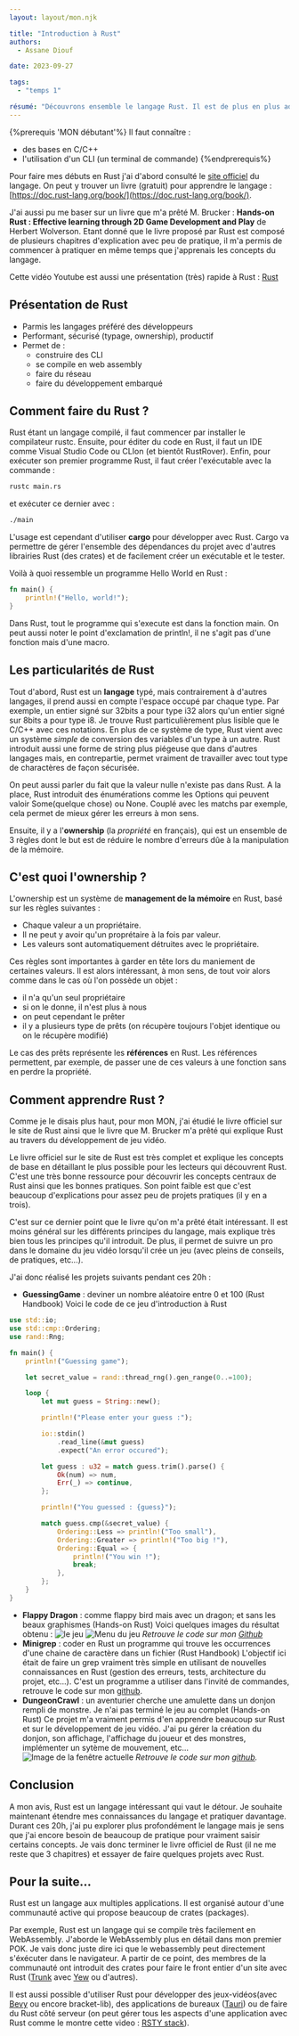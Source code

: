 ```yaml
---
layout: layout/mon.njk

title: "Introduction à Rust"
authors:
  - Assane Diouf

date: 2023-09-27

tags: 
  - "temps 1"

résumé: "Découvrons ensemble le langage Rust. Il est de plus en plus adopté dans l'industrie pour ses performances et ses idées nouvelles, comme l'ownership."
---
```


{%prerequis 'MON débutant'%} 
Il faut connaître : 
- des bases en C/C++ 
- l'utilisation d'un CLI (un terminal de commande) 
{%endprerequis%}

Pour faire mes débuts en Rust j'ai d'abord consulté le [site officiel](https://www.rust-lang.org/fr) du langage. On peut y trouver un livre (gratuit) pour apprendre le langage : [https://doc.rust-lang.org/book/](https://doc.rust-lang.org/book/).

J'ai aussi pu me baser sur un livre que m'a prêté M. Brucker : **Hands-on Rust : Effective learning through 2D Game Development and Play** de Herbert Wolverson. Etant donné que le livre proposé par Rust est composé de plusieurs chapitres d'explication avec peu de pratique, il m'a permis de commencer à pratiquer en même temps que j'apprenais les concepts du langage.

Cette vidéo Youtube est aussi une présentation (très) rapide à Rust : [Rust](https://www.youtube.com/watch?v=5C_HPTJg5ek)

## Présentation de Rust
- Parmis les langages préféré des développeurs
- Performant, sécurisé (typage, ownership), productif
- Permet de :
  - construire des CLI
  - se compile en web assembly
  - faire du réseau
  - faire du développement embarqué

## Comment faire du Rust ?
Rust étant un langage compilé, il faut commencer par installer le compilateur rustc. Ensuite, pour éditer du code en Rust, il faut un IDE comme Visual Studio Code ou CLIon (et bientôt RustRover). Enfin, pour exécuter son premier programme Rust, il faut créer l'exécutable avec la commande :
```bash
rustc main.rs 
```
et exécuter ce dernier avec : 
```bash
./main
```

L'usage est cependant d'utiliser **cargo** pour développer avec Rust. Cargo va permettre de gérer l'ensemble des dépendances du projet avec d'autres librairies Rust (des crates) et de facilement créer un exécutable et le tester.

Voilà à quoi ressemble un programme Hello World en Rust :
```rust
fn main() {
    println!("Hello, world!");
}
```

Dans Rust, tout le programme qui s'execute est dans la fonction main. On peut aussi noter le point d'exclamation de println!, il ne s'agit pas d'une fonction mais d'une macro.

## Les particularités de Rust
Tout d'abord, Rust est un **langage** typé, mais contrairement à d'autres langages, il prend aussi en compte l'espace occupé par chaque type. Par exemple, un entier signé sur 32bits a pour type i32 alors qu'un entier signé sur 8bits a pour type i8. Je trouve Rust particulièrement plus lisible que le C/C++ avec ces notations. En plus de ce système de type, Rust vient avec un système *simple* de conversion des variables d'un type à un autre. Rust introduit aussi une forme de string plus piégeuse que dans d'autres langages mais, en contrepartie, permet vraiment de travailler avec tout type de charactères de façon sécurisée.


On peut aussi parler du fait que la valeur nulle n'existe pas dans Rust. A la place, Rust introduit des énumérations comme les Options qui peuvent valoir Some(quelque chose) ou None. Couplé avec les matchs par exemple, cela permet de mieux gérer les erreurs à mon sens.


Ensuite, il y a l'**ownership** (la *propriété* en français), qui est un ensemble de 3 règles dont le but est de réduire le nombre d'erreurs dûe à la manipulation de la mémoire.


## C'est quoi l'ownership ?
L'ownership est un système de **management de la mémoire** en Rust, basé sur les règles suivantes :
- Chaque valeur a un propriétaire.
- Il ne peut y avoir qu'un proprétaire à la fois par valeur.
- Les valeurs sont automatiquement détruites avec le propriétaire.

Ces règles sont importantes à garder en tête lors du maniement de certaines valeurs. Il est alors intéressant, à mon sens, de tout voir alors comme dans le cas où l'on possède un objet :
- il n'a qu'un seul propriétaire
- si on le donne, il n'est plus à nous
- on peut cependant le prêter
- il y a plusieurs type de prêts (on récupère toujours l'objet identique ou on le récupère modifié)

Le cas des prêts représente les **références** en Rust. Les références permettent, par exemple, de passer une de ces valeurs à une fonction sans en perdre la propriété.

## Comment apprendre Rust ?
Comme je le disais plus haut, pour mon MON, j'ai étudié le livre officiel sur le site de Rust ainsi que le livre que M. Brucker m'a prêté qui explique Rust au travers du développement de jeu vidéo.

Le livre officiel sur le site de Rust est très complet et explique les concepts de base en détaillant le plus possible pour les lecteurs qui découvrent Rust. C'est une très bonne ressource pour découvrir les concepts centraux de Rust ainsi que les bonnes pratiques. Son point faible est que c'est beaucoup d'explications pour assez peu de projets pratiques (il y en a trois).

C'est sur ce dernier point que le livre qu'on m'a prêté était intéressant. Il est moins général sur les différents principes du langage, mais explique très bien tous les principes qu'il introduit. De plus, il permet de suivre un pro dans le domaine du jeu vidéo lorsqu'il crée un jeu (avec pleins de conseils, de pratiques, etc...).

J'ai donc réalisé les projets suivants pendant ces 20h :
- **GuessingGame** : deviner un nombre aléatoire entre 0 et 100 (Rust Handbook)
Voici le code de ce jeu d'introduction à Rust
```rust
use std::io;
use std::cmp::Ordering;
use rand::Rng;

fn main() {
    println!("Guessing game");

    let secret_value = rand::thread_rng().gen_range(0..=100);

    loop {
        let mut guess = String::new();

        println!("Please enter your guess :");

        io::stdin()
            .read_line(&mut guess)
            .expect("An error occured");

        let guess : u32 = match guess.trim().parse() {
            Ok(num) => num,
            Err(_) => continue,
        };

        println!("You guessed : {guess}");

        match guess.cmp(&secret_value) {
            Ordering::Less => println!("Too small"),
            Ordering::Greater => println!("Too big !"),
            Ordering::Equal => {
                println!("You win !");
                break;
            },
        };
    }
}
```
- **Flappy Dragon** : comme flappy bird mais avec un dragon; et sans les beaux graphismes (Hands-on Rust)
Voici quelques images du résultat obtenu :
![le jeu](./flappy1.jpg)
![Menu du jeu](./flappy2.jpg)
*Retrouve le code sur mon [Github](https://github.com/assanediouf18/FlappyRust)*
- **Minigrep** : coder en Rust un programme qui trouve les occurrences d'une chaine de caractère dans un fichier (Rust Handbook)
L'objectif ici était de faire un grep vraiment très simple en utilisant de nouvelles connaissances en Rust (gestion des erreurs, tests, architecture du projet, etc...). C'est un programme a utiliser dans l'invité de commandes, retrouve le code sur mon [github](https://github.com/assanediouf18/Minigrep).
- **DungeonCrawl** : un aventurier cherche une amulette dans un donjon rempli de monstre. Je n'ai pas terminé le jeu au complet (Hands-on Rust)
Ce projet m'a vraiment permis d'en apprendre beaucoup sur Rust et sur le développement de jeu vidéo. J'ai pu gérer la création du donjon, son affichage, l'affichage du joueur et des monstres, implémenter un sytème de mouvement, etc...
![Image de la fenêtre actuelle](./dungeoncrawl.png)
*Retrouve le code sur mon [github](https://github.com/assanediouf18/DungeonCrawl).*

## Conclusion
A mon avis, Rust est un langage intéressant qui vaut le détour. Je souhaite maintenant étendre mes connaissances du langage et pratiquer davantage. Durant ces 20h, j'ai pu explorer plus profondément le langage mais je sens que j'ai encore besoin de beaucoup de pratique pour vraiment saisir certains concepts. Je vais donc terminer le livre officiel de Rust (il ne me reste que 3 chapitres) et essayer de faire quelques projets avec Rust.

## Pour la suite...
Rust est un langage aux multiples applications. Il est organisé autour d'une communauté active qui propose beaucoup de crates (packages).

Par exemple, Rust est un langage qui se compile très facilement en WebAssembly. J'aborde le WebAssembly plus en détail dans mon premier POK. Je vais donc juste dire ici que le webassembly peut directement s'éxécuter dans le navigateur. A partir de ce point, des membres de la communauté ont introduit des crates pour faire le front entier d'un site avec Rust ([Trunk](https://trunkrs.dev) avec [Yew](https://yew.rs) ou d'autres).

Il est aussi possible d'utiliser Rust pour développer des jeux-vidéos(avec [Bevy](https://bevyengine.org) ou encore bracket-lib), des applications de bureaux ([Tauri](https://tauri.app/fr/)) ou de faire du Rust côté serveur (on peut gérer tous les aspects d'une application avec Rust comme le montre cette video : [RSTY stack](https://youtu.be/luOgEhLE2sg?si=-GECHavzkNbjqvlI)).